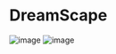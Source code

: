# DreamScape
![image](https://github.com/dashaozhog/DreamScape/assets/126893190/240550e8-d495-497d-942e-2b3581a7a0ab)
![image](https://github.com/dashaozhog/DreamScape/assets/126893190/2bfd514c-a1d2-40a1-9497-9993ced6a8f2)
